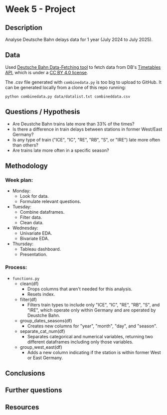 # Week 5 - Project

## Description
Analyse Deutsche Bahn delays data for 1 year (July 2024 to July 2025).

## Data
Used [Deutsche Bahn Data-Fetching tool](https://github.com/piebro/deutsche-bahn-data) to fetch data from DB's [Timetables API](https://developers.deutschebahn.com/db-api-marketplace/apis/product/timetables), which is under a [CC BY 4.0 license](https://creativecommons.org/licenses/by/4.0/).

The .csv file generated with `combinedata.py` is too big to upload to GitHub. It can be generated locally from a clone of this repo running:
````
python combinedata.py data/datalist.txt combineddata.csv
````

## Questions / Hypothesis
- Are Deustche Bahn trains late more than 33% of the times?
- Is there a difference in train delays between stations in former West/East Germany?
- Is any type of train ("ICE", "IC", "RE", "RB", "S", or "IRE") late more often than others?
- Are trains late more often in a specific season?

## Methodology
### Week plan:
- Monday: 
  - Look for data.
  - Formulate relevant questions.
- Tuesday:
  - Combine dataframes.
  - Filter data.
  - Clean data.
- Wednesday:
  - Univariate EDA.
  - Bivariate EDA.
- Thursday:
  - Tableau dashboard.
  - Presentation.

### Process:
- `functions.py`
  - clean(df) 
    - Drops columns that aren't needed for this analysis.
    - Resets index.
  - filter(df)
    - Filters train types to include only "ICE", "IC", "RE", "RB", "S", and "IRE", which operate only within Germany and are operated by Deustche Bahn.
  - group_dates_seasons(df)
    - Creates new columns for "year", "month", "day", and "season".
  - separate_cat_num(df)
    - Separates categorical and numerical variables, returning two different dataframes including only those variables.
  - group_west_east(df)
    - Adds a new column indicating if the station is within former West or East Germany.

## Conclusions

## Further questions

## Resources
